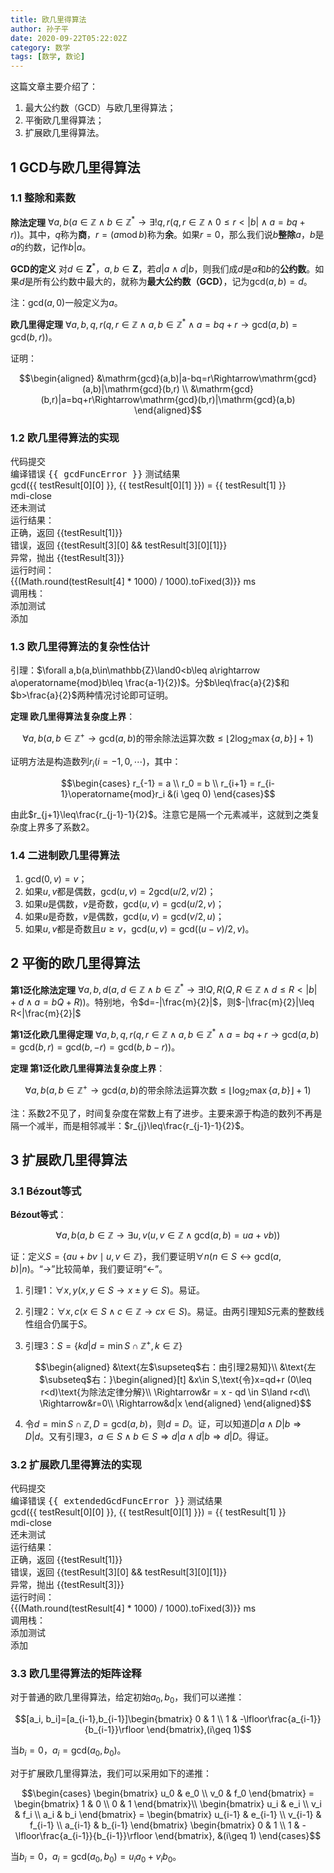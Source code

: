 ```yaml
---
title: 欧几里得算法
author: 孙子平
date: 2020-09-22T05:22:02Z
category: 数学
tags: [数学, 数论]
---
```


这篇文章主要介绍了：

1. 最大公约数（GCD）与欧几里得算法；
2. 平衡欧几里得算法；
3. 扩展欧几里得算法。

<!-- more -->

## 1 GCD与欧几里得算法

### 1.1 整除和素数

**除法定理** $\forall a,b(a\in\mathbb{Z}\land b\in\mathbb{Z}^*\rightarrow\exists!q,r(q,r\in\mathbb{Z}\land 0\leq r<|b|\land a=bq+r))$。其中，$q$称为**商**，$r = (a \operatorname{mod} b)$称为**余**。如果$r=0$，那么我们说$b$**整除**$a$，$b$是$a$的约数，记作$b|a$。

**GCD的定义** 对$d\in\mathbf{Z}^*$，$a,b\in\mathbf{Z}$，若$d|a\land d|b$，则我们成$d$是$a$和$b$的**公约数**。如果$d$是所有公约数中最大的，就称为**最大公约数（GCD）**，记为$\mathrm{gcd}(a,b)=d$。

注：$\mathrm{gcd}(a,0)$一般定义为$a$。

**欧几里得定理** $\forall a,b,q,r(q,r\in\mathbb{Z}\land a,b\in\mathbb{Z}^*\land a=bq+r\rightarrow\mathrm{gcd}(a,b)=\mathrm{gcd}(b,r))$。

证明：

$$\begin{aligned}
&\mathrm{gcd}(a,b)|a-bq=r\Rightarrow\mathrm{gcd}(a,b)|\mathrm{gcd}(b,r) \\
&\mathrm{gcd}(b,r)|a=bq+r\Rightarrow\mathrm{gcd}(b,r)|\mathrm{gcd}(a,b)
\end{aligned}$$

### 1.2 欧几里得算法的实现

<v-card class="mt-2">
<v-toolbar flat><v-toolbar-title>代码</v-toolbar-title><v-spacer /><v-select dense solo hide-details class="mr-2" style="max-width: 150px" :items="['自定义', '递归', '循环', '二进制', '平衡']" v-model="gcdMode"></v-select><v-btn color="primary" v-on:click="onGcdFuncBodyUpdated">提交</v-btn></v-toolbar>
<div id="euclidean-code" class="elevation-1"></div>
</v-card>

<v-card v-if="gcdFuncError !== null" class="mt-2">
<v-toolbar flat class="red--text"><v-toolbar-title>编译错误</v-toolbar-title></v-toolbar>
<v-card-text class="error-panel pt-0">{{ gcdFuncError }}</v-card-text>
</v-card>
<v-card v-else class="mt-2">
<v-toolbar flat><v-toolbar-title>测试结果</v-toolbar-title></v-toolbar>
<v-tabs show-arrows :vertical="$vuetify.breakpoint.lgAndUp">
<v-tabs-slider></v-tabs-slider>
<v-tab v-for="testResult, index in gcdTestResults" class="justify-space-between">
<div class="text-lowercase" :class="[testResult[5] ? 'green--text' : testResult[2] ? 'orange--text' : 'red--text']">gcd({{ testResult[0][0] }}, {{ testResult[0][1] }}) = {{ testResult[1] }}</div><div><v-btn icon color="gray" v-on:click.stop="gcdTestCases.splice(index, 1)"><v-icon>mdi-close</v-icon></v-btn></div>
</v-tab>
<v-tab-item v-for="testResult in gcdTestResults">
<v-card v-if="gcdChanged" flat style="max-width: 500px" class="mx-auto"><v-card-text class="pt-0">
<div class="text-center text-h6">还未测试</div>
</v-card-text></v-card>
<v-card v-else flat style="max-width: 500px" class="mx-auto"><v-card-text class="pt-0">
<div class="d-flex justify-space-between align-center">
<div class="subtitle-1 pr-4 primary--text text-no-wrap">运行结果：</div>
<div class="overflow-auto green--text" v-if="testResult[5]">正确，返回 {{testResult[1]}}</div>
<div class="overflow-auto orange--text" v-else-if="testResult[2]">错误，返回 {{testResult[3][0] && testResult[3][0][1]}}</div>
<div class="overflow-auto red--text" v-else>异常，抛出 {{testResult[3]}}</div>
</div>
<div class="d-flex justify-space-between align-center">
<div class="subtitle-1 pr-4 primary--text text-no-wrap">运行时间：</div>
<div class="overflow-auto">{{(Math.round(testResult[4] * 1000) / 1000).toFixed(3)}} ms</div>
</div>
<div class="subtitle-1 pr-4 primary--text text-no-wrap">调用栈：</div>
<v-simple-table v-if="testResult[2]" dense class="stack-table">
<template v-slot:default>
<thead><tr>
<th class="text-left">深度</th>
<th class="text-left">参数a</th>
<th class="text-left">参数b</th>
<th class="text-left">返回值d</th>
</tr></thead>
<tbody><tr v-for="frame, index in testResult[3]" :key="index">
<td>{{ index + 1 }}</td>
<td>a = {{ frame[0][0] }}</td>
<td>b = {{ frame[0][1] }}</td>
<td>d = {{ frame[1] }}</td>
</tr></tbody>
</template>
</v-simple-table>
</v-card-text></v-card>
</v-tab-item>
</v-tabs>
</v-card>
<v-card class="mt-2">
<v-toolbar flat><v-toolbar-title>添加测试</v-toolbar-title></v-toolbar>
<v-form v-model="gcdFormValid" v-on:submit.prevent="gcdTestSubmit">
<div class="pb-4 px-4 d-flex align-center">
<v-text-field class="mr-2" v-model="gcdTestA" :rules="[val => !isNaN(parseInt(val, 10)) || '必须是合法的数字']" color="primary" label="参数a" required></v-text-field>
<v-text-field class="mr-2" v-model="gcdTestB" :rules="[val => !isNaN(parseInt(val, 10)) || '必须是合法的数字']" color="primary" label="参数b" required></v-text-field>
<v-btn :disabled="!gcdFormValid" color="primary" type="submit">添加</v-btn>
</div>
</v-form>
</v-card>

### 1.3 欧几里得算法的复杂性估计

引理：$\forall a,b(a,b\in\mathbb{Z}\land0<b\leq a\rightarrow a\operatorname{mod}b\leq \frac{a-1}{2})$。分$b\leq\frac{a}{2}$和$b>\frac{a}{2}$两种情况讨论即可证明。

**定理 欧几里得算法复杂度上界**：

$$\forall a,b(a,b\in\mathbb{Z}^+\rightarrow\mathrm{gcd}(a,b)\text{的带余除法运算次数}\leq\lfloor 2\log_2\max\{a,b\}\rfloor+1)$$

证明方法是构造数列$r_i (i=-1,0,\cdots)$，其中：

$$\begin{cases}
r_{-1} = a \\
r_0 = b \\
r_{i+1} = r_{i-1}\operatorname{mod}r_i &(i \geq 0)
\end{cases}$$

由此$r_{j+1}\leq\frac{r_{j-1}-1}{2}$。注意它是隔一个元素减半，这就到之类复杂度上界多了系数$2$。

### 1.4 二进制欧几里得算法

1. $\mathrm{gcd}(0,v)=v$；
2. 如果$u,v$都是偶数，$\mathrm{gcd}(u,v)=2\mathrm{gcd}(u/2,v/2)$；
3. 如果$u$是偶数，$v$是奇数，$\mathrm{gcd}(u,v)=\mathrm{gcd}(u/2,v)$；
4. 如果$u$是奇数，$v$是偶数，$\mathrm{gcd}(u,v)=\mathrm{gcd}(v/2,u)$；
5. 如果$u,v$都是奇数且$u\geq v$，$\mathrm{gcd}(u,v)=\mathrm{gcd}((u-v)/2, v)$。

## 2 平衡的欧几里得算法

**第1泛化除法定理** $\forall a,b,d(a,d\in\mathbb{Z}\land b\in\mathbb{Z}^*\rightarrow\exists!Q,R(Q,R\in\mathbb{Z}\land d\leq R<|b|+d\land a=bQ+R))$。特别地，令$d=-|\frac{m}{2}|$，则$-|\frac{m}{2}|\leq R<|\frac{m}{2}|$

**第1泛化欧几里得定理** $\forall a,b,q,r(q,r\in\mathbb{Z}\land a,b\in\mathbb{Z}^*\land a=bq+r\rightarrow\mathrm{gcd}(a,b)=\mathrm{gcd}(b,r)=\mathrm{gcd}(b,-r)=\mathrm{gcd}(b,b-r))$。

**定理 第1泛化欧几里得算法复杂度上界**：

$$\forall a,b(a,b\in\mathbb{Z}^+\rightarrow\mathrm{gcd}(a,b)\text{的带余除法运算次数}\leq\lfloor\log_2\max\{a,b\}\rfloor+1)$$

注：系数2不见了，时间复杂度在常数上有了进步。主要来源于构造的数列不再是隔一个减半，而是相邻减半：$r_{j}\leq\frac{r_{j-1}-1}{2}$。

## 3 扩展欧几里得算法

### 3.1 Bézout等式

**Bézout等式**：

$$\forall a,b(a,b\in\mathbb{Z}\rightarrow\exists u,v(u,v\in\mathbb{Z}\land\mathrm{gcd}(a,b)=ua+vb))$$

证：定义$S=\{au+bv\mid u,v\in\mathbb{Z}\}$，我们要证明$\forall n(n\in S\leftrightarrow\mathrm{gcd}(a,b)|n)$。“$\rightarrow$”比较简单，我们要证明“$\leftarrow$”。

1. 引理1：$\forall x,y(x,y\in S\rightarrow x\pm y\in S)$。易证。
2. 引理2：$\forall x,c(x\in S\land c\in\mathbb{Z}\rightarrow cx\in S)$。易证。由两引理知$S$元素的整数线性组合仍属于$S$。
3. 引理3：$S = \{kd|d=\min S\cap\mathbb{Z}^+, k\in\mathbb{Z}\}$

    $$\begin{aligned}
      &\text{左$\supseteq$右：由引理2易知}\\
      &\text{左$\subseteq$右：}\begin{aligned}[t]
        &x\in S,\text{令}x=qd+r (0\leq r<d)\text{为除法定律分解}\\
      \Rightarrow&r = x - qd \in S\land r<d\\
      \Rightarrow&r=0\\
      \Rightarrow&d|x
      \end{aligned}
    \end{aligned}$$

4. 令$d=\min S\cap\mathbb{Z},D=\mathrm{gcd}(a,b)$，则$d=D$。证，可以知道$D|a\land D|b\Rightarrow D|d$。又有引理3，$a\in S\land b\in S\Rightarrow d|a\land d|b\Rightarrow d|D$。得证。

### 3.2 扩展欧几里得算法的实现

<v-card class="mt-2">
<v-toolbar flat><v-toolbar-title>代码</v-toolbar-title><v-spacer /><v-select dense solo hide-details class="mr-2" style="max-width: 150px" :items="['自定义', '递归', '循环']" v-model="extendedGcdMode"></v-select><v-btn color="primary" v-on:click="onExtendedGcdFuncBodyUpdated">提交</v-btn></v-toolbar>
<div id="extended-euclidean-code" class="elevation-1"></div>
</v-card>

<v-card v-if="extendedGcdFuncError !== null" class="mt-2">
<v-toolbar flat class="red--text"><v-toolbar-title>编译错误</v-toolbar-title></v-toolbar>
<v-card-text class="error-panel pt-0">{{ extendedGcdFuncError }}</v-card-text>
</v-card>
<v-card v-else class="mt-2">
<v-toolbar flat><v-toolbar-title>测试结果</v-toolbar-title></v-toolbar>
<v-tabs show-arrows :vertical="$vuetify.breakpoint.lgAndUp">
<v-tabs-slider></v-tabs-slider>
<v-tab v-for="testResult, index in extendedGcdTestResults" class="justify-space-between">
<div class="text-lowercase" :class="[testResult[5] ? 'green--text' : testResult[2] ? 'orange--text' : 'red--text']">gcd({{ testResult[0][0] }}, {{ testResult[0][1] }}) = {{ testResult[1] }}</div><div><v-btn icon color="gray" v-on:click.stop="extendedGcdTestCases.splice(index, 1)"><v-icon>mdi-close</v-icon></v-btn></div>
</v-tab>
<v-tab-item v-for="testResult in extendedGcdTestResults">
<v-card v-if="extendedGcdChanged" flat style="max-width: 500px" class="mx-auto"><v-card-text class="pt-0">
<div class="text-center text-h6">还未测试</div>
</v-card-text></v-card>
<v-card v-else flat style="max-width: 500px" class="mx-auto"><v-card-text class="pt-0">
<div class="d-flex justify-space-between align-center">
<div class="subtitle-1 pr-4 primary--text text-no-wrap">运行结果：</div>
<div class="overflow-auto green--text" v-if="testResult[5]">正确，返回 {{testResult[1]}}</div>
<div class="overflow-auto orange--text" v-else-if="testResult[2]">错误，返回 {{testResult[3][0] && testResult[3][0][1]}}</div>
<div class="overflow-auto red--text" v-else>异常，抛出 {{testResult[3]}}</div>
</div>
<div class="d-flex justify-space-between align-center">
<div class="subtitle-1 pr-4 primary--text text-no-wrap">运行时间：</div>
<div class="overflow-auto">{{(Math.round(testResult[4] * 1000) / 1000).toFixed(3)}} ms</div>
</div>
<div class="subtitle-1 pr-4 primary--text text-no-wrap">调用栈：</div>
<v-simple-table v-if="testResult[2]" dense class="stack-table">
<template v-slot:default>
<thead><tr>
<th class="text-left">深度</th>
<th class="text-left">参数a</th>
<th class="text-left">参数b</th>
<th class="text-left">返回值d</th>
<th class="text-left">返回值u</th>
<th class="text-left">返回值v</th>
</tr></thead>
<tbody><tr v-for="frame, index in testResult[3]" :key="index">
<td>{{ index + 1 }}</td>
<td>a = {{ frame[0][0] }}</td>
<td>b = {{ frame[0][1] }}</td>
<td>d = {{ frame[1] && frame[1][0] }}</td>
<td>u = {{ frame[1] && frame[1][1] }}</td>
<td>v = {{ frame[1] && frame[1][2] }}</td>
</tr></tbody>
</template>
</v-simple-table>
</v-card-text></v-card>
</v-tab-item>
</v-tabs>
</v-card>
<v-card class="mt-2">
<v-toolbar flat><v-toolbar-title>添加测试</v-toolbar-title></v-toolbar>
<v-form v-model="extendedGcdFormValid" v-on:submit.prevent="extendedGcdTestSubmit">
<div class="pb-4 px-4 d-flex align-center">
<v-text-field class="mr-2" v-model="extendedGcdTestA" :rules="[val => !isNaN(parseInt(val, 10)) || '必须是合法的数字']" color="primary" label="参数a" required></v-text-field>
<v-text-field class="mr-2" v-model="extendedGcdTestB" :rules="[val => !isNaN(parseInt(val, 10)) || '必须是合法的数字']" color="primary" label="参数b" required></v-text-field>
<v-btn :disabled="!extendedGcdFormValid" color="primary" type="submit">添加</v-btn>
</div>
</v-form>
</v-card>

### 3.3 欧几里得算法的矩阵诠释

对于普通的欧几里得算法，给定初始$a_0,b_0$，我们可以递推：

$$[a_i, b_i]=[a_{i-1},b_{i-1}]\begin{bmatrix}
  0 & 1 \\
  1 & -\lfloor\frac{a_{i-1}}{b_{i-1}}\rfloor
\end{bmatrix},(i\geq 1)$$

当$b_i = 0$，$a_i=\mathrm{gcd}(a_0, b_0)$。

对于扩展欧几里得算法，我们可以采用如下的递推：

$$\begin{cases}
  \begin{bmatrix}
    u_0 & e_0 \\
    v_0 & f_0
  \end{bmatrix} = \begin{bmatrix}
    1 & 0 \\
    0 & 1
  \end{bmatrix}\\
  \begin{bmatrix}
    u_i & e_i \\
    v_i & f_i \\
    a_i & b_i
  \end{bmatrix} = \begin{bmatrix}
    u_{i-1} & e_{i-1} \\
    v_{i-1} & f_{i-1} \\
    a_{i-1} & b_{i-1}
  \end{bmatrix}
  \begin{bmatrix}
    0 & 1 \\
    1 & -\lfloor\frac{a_{i-1}}{b_{i-1}}\rfloor
  \end{bmatrix}, &(i\geq 1)
\end{cases}$$

当$b_i = 0$，$a_i=\mathrm{gcd}(a_0, b_0)=u_ia_0+v_ib_0$。

<!-- markdownlint-disable -->
<script>
function loadScript (src, id) {
  return new Promise((resolve, reject) => {
    if (document.getElementById(id)) {
      resolve()
    } else {
      const script = document.createElement('script')
      script.src = src
      script.id = id
      script.addEventListener('load', resolve)
      document.body.appendChild(script)
    }
  })
}

function loadStyle (src, id) {
  return new Promise((resolve, reject) => {
    if (document.getElementById(id)) {
      resolve()
    } else {
      const style = document.createElement('link')
      style.rel = 'stylesheet'
      style.href = src
      style.id = id
      style.addEventListener('load', resolve)
      document.body.appendChild(style)
    }
  })
}

function frozenFirstAndLastLine(doc) {
  doc.markText(
    { line: doc.firstLine(), ch: 0 },
    { line: doc.firstLine() + 1, ch: 0 },
    { readOnly: true, atomic: true, selectLeft: false, css: 'opacity: 0.5' })
  doc.markText(
    { line: doc.lastLine() - 1, ch: doc.getLine(doc.lastLine() - 1).length },
    { line: doc.lastLine(), ch: 1 },
    { readOnly: true, atomic: true, selectRight: false, css: 'opacity: 0.5' })
}

const gcdImplHeader = 'function gcd(a, b) {\n'
const gcdImplFooter = '\n}'

const gcdRecursiveImpl = `\
  return b <= 0 ? a : gcd(b, a % b);`

const gcdLoopImpl = `\
  while (b > 0) {
    const temp = a % b;
    a = b;
    b = temp;
  }
  return a;`

const gcdBinaryImpl = `\
  // Note: bit operation in JavaScript is slow
  if (a === 0) {
    return b;
  }
  if (b === 0) {
    return a;
  }
  const aIsOdd = a & 1;
  const bIsOdd = b & 1;
  if (aIsOdd && bIsOdd) {
    return gcd(Math.abs(a - b) >> 1, Math.min(a, b));
  } else if (aIsOdd) {
    return gcd(b >> 1, a);
  } else if (bIsOdd) {
    return gcd(a >> 1, b);
  } else {
    return gcd(a >> 1, b >> 1) << 1;
  }`

const gcdBalancedImpl = `\
  if (b <= 0) {
    return a;
  } else {
    let r = a % b;
    if (2 * r > b) {
      r = b - r;
    }
    return gcd(b, r);
  }`

const extendedGcdRecursiveImpl = `\
  if (b <= 0) {
    return [a, 1, 0];
  }
  const [d, u, v] = gcd(b, a % b);
  // let a = q * b + r
  // d = u * b + v * r = v * a + (u - q * v) * b
  return [d, v, u - Math.floor(a / b) * v];`

const extendedGcdLoopImpl = `\
  let u = 1, e = 0;
  let v = 0, f = 1;
  while (b > 0) {
    let q = Math.floor(a / b);
    [a, b] = [b, a - q * b];
    [u, e] = [e, u - q * e];
    [v, f] = [f, v - q * f];
  }
  return [a, u, v];`

function gcd(a, b) {
  while (b > 0) {
    const temp = a % b;
    a = b;
    b = temp;
  }
  return a;
}

export default {
  data: () => ({
    /* GCD */
    gcdFunc: null,
    gcdFuncError: null,
    gcdTestCases: [
      [[6, 0], 6],
      [[6, 4], 2],
      [[4, 6], 2],
      [[101, 31], 1],
      [[11, 121], 11]
    ],
    gcdMode: '',
    gcdChanged: false,
    gcdTestA: '',
    gcdTestB: '',
    gcdFormValid: false,
    /* Extended GCD */
    extendedGcdFunc: null,
    extendedGcdFuncError: null,
    extendedGcdTestCases: [
      [[6, 0], 6],
      [[6, 4], 2],
      [[4, 6], 2],
      [[101, 31], 1],
      [[11, 121], 11]
    ],
    extendedGcdMode: '',
    extendedGcdChanged: false,
    extendedGcdTestA: '',
    extendedGcdTestB: '',
    extendedGcdFormValid: false
  }),
  mounted () {
    Promise.all([
      loadScript('https://cdnjs.cloudflare.com/ajax/libs/codemirror/5.58.1/codemirror.min.js', 'script-codemirror'),
      loadStyle('//cdnjs.cloudflare.com/ajax/libs/codemirror/5.58.1/codemirror.min.css', 'style-codemirror')
    ])
      .then(() => loadScript('https://cdnjs.cloudflare.com/ajax/libs/codemirror/5.58.1/mode/javascript/javascript.min.js', 'script-codemirror-mode-javascript'))
      .then(() => {
        const element = document.getElementById('euclidean-code')
        this.$options.gcdCode = CodeMirror((elt) => {
          element.appendChild(elt, element)
        }, {
          mode: 'javascript',
          lineNumbers: true,
          viewportMargin: Infinity
        })
        this.$options.gcdCode.on('change', this.onGcdValueChanged)
        this.gcdMode = '递归'

        const element2 = document.getElementById('extended-euclidean-code')
        this.$options.extendedGcdCode = CodeMirror((elt) => {
          element2.appendChild(elt, element)
        }, {
          mode: 'javascript',
          lineNumbers: true,
          viewportMargin: Infinity
        })
        this.$options.extendedGcdCode.on('change', this.onExtendedGcdValueChanged)
        this.extendedGcdMode = '递归'
      })
  },
  computed: {
    gcdTestResults () {
      return this.gcdTestCases.map(test => {
        // [input, answer, status, call stack/exception, time]
        if (this.gcdFunc === null || this.gcdChanged) {
          return [...test, true, [], 0, false]
        }
        const start = performance.now()
        try {
          const result = this.gcdFunc(...test[0]).reverse()
          const end = performance.now()
          return [...test, true, result, end - start, result[0] && test[1] === result[0][1]]
        } catch (e) {
          const end = performance.now()
          return [...test, false, e, end - start, false]
        }
      })
    },
    extendedGcdTestResults () {
      return this.extendedGcdTestCases.map(test => {
        // [input, answer, status, call stack/exception, time]
        if (this.extendedGcdFunc === null || this.extendedGcdChanged) {
          return [...test, true, [], 0, false]
        }
        const start = performance.now()
        try {
          const result = this.extendedGcdFunc(...test[0]).reverse()
          const end = performance.now()
          return [...test, true, result, end - start, result[0] && Array.isArray(result[0][1]) && test[1] === result[0][1][0]
            && test[1] === result[0][0][0] * result[0][1][1] + result[0][0][1] * result[0][1][2]]
        } catch (e) {
          const end = performance.now()
          return [...test, false, e, end - start, false]
        }
      })
    }
  },
  watch: {
    gcdFuncError () {
      const element = document.getElementById('euclidean-code').firstChild
      element.classList[this.gcdFuncError === null ? 'remove' : 'add']('CodeMirror-error')
    },
    extendedGcdFuncError () {
      const element = document.getElementById('extended-euclidean-code').firstChild
      element.classList[this.extendedGcdFuncError === null ? 'remove' : 'add']('CodeMirror-error')
    },
    gcdMode () {
      let code = ''
      switch (this.gcdMode) {
        case '递归':
          code = gcdRecursiveImpl
          break
        case '循环':
          code = gcdLoopImpl
          break
        case '二进制':
          code = gcdBinaryImpl
          break
        case '平衡':
          code = gcdBalancedImpl
          break
        default:
          return
      }

      this.$options.gcdCode.off('change', this.onGcdValueChanged)
      const doc = this.$options.gcdCode.getDoc()
      doc.setValue(gcdImplHeader + code + gcdImplFooter)
      frozenFirstAndLastLine(this.$options.gcdCode)
      this.onGcdFuncBodyUpdated()
      this.$options.gcdCode.on('change', this.onGcdValueChanged)
    },
    extendedGcdMode () {
      let code = ''
      switch (this.extendedGcdMode) {
        case '递归':
          code = extendedGcdRecursiveImpl
          break
        case '循环':
          code = extendedGcdLoopImpl
          break
        default:
          return
      }
      this.$options.extendedGcdCode.off('change', this.onExtendedGcdValueChanged)
      const doc = this.$options.extendedGcdCode.getDoc()
      doc.setValue(gcdImplHeader + code + gcdImplFooter)
      frozenFirstAndLastLine(this.$options.extendedGcdCode)
      this.onExtendedGcdFuncBodyUpdated()
      this.$options.extendedGcdCode.on('change', this.onExtendedGcdValueChanged)
    }
  },
  methods: {
    onGcdValueChanged () {
      this.gcdMode = '自定义'
      this.gcdChanged = true
    },
    onExtendedGcdValueChanged () {
      this.extendedGcdMode = '自定义'
      this.extendedGcdChanged = true
    },
    onGcdFuncBodyUpdated () {
      const gcdFuncBody = this.$options.gcdCode.getDoc().getValue()
      let first = gcdFuncBody.indexOf('\n')
      first = first < 0 ? 0 : first + 1
      let last = gcdFuncBody.lastIndexOf('\n') || 0
      last = last < 0 ? gcdFuncBody.length : last
      const funcBody = `\
function __gcdInner(a, b) {${gcdFuncBody.slice(first, last)}}
const __calls = []
function gcd() {
  const __call = [arguments, __gcdInner(...arguments)];
  __calls.push(__call);
  return __call[1];
}
gcd(a, b);
return __calls;`
      try {
        this.gcdFunc = new Function('a', 'b', funcBody)
        this.gcdFuncError = null
      } catch (e) {
        this.gcdFunc = null
        this.gcdFuncError = e.stack
      } finally {
        this.gcdChanged = false
      }
    },
    onExtendedGcdFuncBodyUpdated () {
      const extendedGcdFuncBody = this.$options.extendedGcdCode.getDoc().getValue()
      let first = extendedGcdFuncBody.indexOf('\n')
      first = first < 0 ? 0 : first + 1
      let last = extendedGcdFuncBody.lastIndexOf('\n') || 0
      last = last < 0 ? extendedGcdFuncBody.length : last
      const funcBody = `\
function __gcdInner(a, b) {${extendedGcdFuncBody.slice(first, last)}}
const __calls = []
function gcd() {
  const __call = [arguments, __gcdInner(...arguments)];
  __calls.push(__call);
  return __call[1];
}
gcd(a, b);
return __calls;`
      try {
        this.extendedGcdFunc = new Function('a', 'b', funcBody)
        this.extendedGcdFuncError = null
      } catch (e) {
        this.extendedGcdFunc = null
        this.extendedGcdFuncError = e.stack
      } finally {
        this.extendedGcdChanged = false
      }
    },
    gcdTestSubmit () {
      if (!this.gcdFormValid) {
        return
      }
      const a = parseInt(this.gcdTestA, 10)
      const b = parseInt(this.gcdTestB, 10)
      this.gcdTestCases.push([[a, b], gcd(a, b)])
    },
    extendedGcdTestSubmit () {
      if (!this.extendedGcdFormValid) {
        return
      }
      const a = parseInt(this.extendedGcdTestA, 10)
      const b = parseInt(this.extendedGcdTestB, 10)
      this.extendedGcdTestCases.push([[a, b], gcd(a, b)])
    }
  }
}
</script>

<style>
.CodeMirror {
  font-size: 16px;
  height: auto !important;
  font-family: monospace;
  border: 1px solid #eee;
  transition: all 0.3s ease-in-out;
}
.CodeMirror.CodeMirror-error {
  border: 1px solid rgba(255,0,0,0.5);
}
.CodeMirror.CodeMirror-focused {
  border: 1px solid rgba(0,0,255,0.5);
  box-shadow: 0 0 5px rgba(0,0,255,0.5);
}
.CodeMirror.CodeMirror-focused.CodeMirror-error {
  border: 1px solid rgba(255,0,0,0.5);
  box-shadow: 0 0 5px rgba(255,0,0,0.5);
}

.error-panel {
  white-space: pre-wrap;
  font-family: monospace;
  font-size: 14px;
  overflow: auto;
}
.v-application .content .stack-table table {
    margin: 0;
    display: table;
}
</style>
<!-- markdownlint-restore -->
